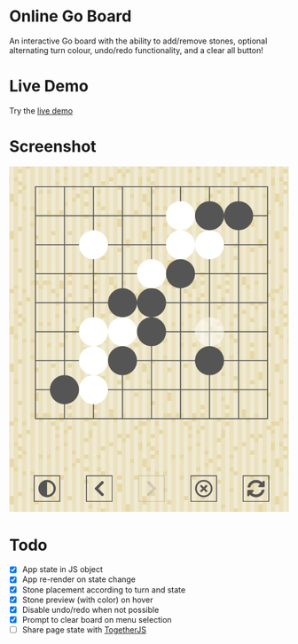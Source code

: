 # Online Go Board

An interactive Go board with the ability to add/remove stones, optional alternating turn colour, undo/redo functionality, and a clear all button!

# Live Demo

Try the [live demo](https://strawstack.github.io/OnlineGoBoard/)

# Screenshot

[![](./screenshot.png)](https://strawstack.github.io/OnlineGoBoard/)

# Todo

- [x] App state in JS object
- [x] App re-render on state change
- [x] Stone placement according to turn and state
- [x] Stone preview (with color) on hover
- [x] Disable undo/redo when not possible
- [x] Prompt to clear board on menu selection
- [ ] Share page state with [TogetherJS](https://togetherjs.com/) 
